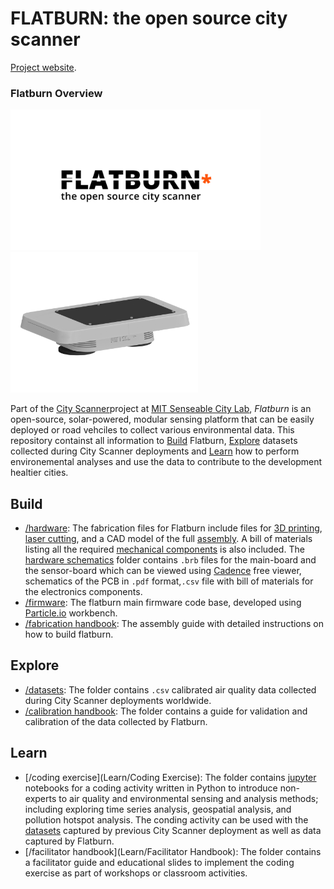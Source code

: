 # FLATBURN: the open source city scanner

[Project website](https://senseable.mit.edu/flatburn).

### Flatburn Overview
<img src="https://github.com/MIT-Senseable-City-Lab/OSCS/blob/main/flatburn-images/cover.jpeg" width="400px"><img src="https://github.com/MIT-Senseable-City-Lab/OSCS/blob/main/flatburn-images/Flatburn-design.png" width="300px">

Part of the [City Scanner](https://senseable.mit.edu/cityscanner/)project at [MIT Senseable City Lab](https://senseable.mit.edu), *Flatburn* is an open-source, solar-powered, modular sensing platform that can be easily deployed or road vehciles to collect various environmental data. This repository containst all information to [Build](Build) Flatburn, [Explore](Explore) datasets collected during City Scanner deployments and [Learn](Learn) how to perform environemental analyses and use the data to contribute to the development healtier cities.

## Build
 - [/hardware](Build/Hardware): The fabrication files for Flatburn include files for [3D printing](Build/Hardware/Hardware%20enclosure/To%20Print), [laser cutting](Build/Hardware/Hardware%20enclosure/To%20lasercut), and a CAD model of the full [assembly](Build/Hardware/Hardware%20enclosure/Flatburn_assembly.step). A bill of materials listing all the required [mechanical components](https://docs.google.com/spreadsheets/d/1oa0ZC6CXszNmvcmob7ju2rJUDLLGSCP4pCBNqtu63Sk/edit?usp=sharing) is also included.
The [hardware schematics](Build/Hardware/Hardware%20schematics) folder contains `.brb` files for the main-board and the sensor-board which can be viewed using [Cadence](https://www.cadence.com/en_US/home/tools/pcb-design-and-analysis/allegro-downloads-start.html) free viewer, schematics of the PCB in `.pdf` format,`.csv` file with bill of materials for the electronics components.
 - [/firmware](Build/Firmware): The flatburn main firmware code base, developed using [Particle.io](https://www.particle.io/workbench/) workbench.
 - [/fabrication handbook](Build/Handbook): The assembly guide with detailed instructions on how to build flatburn.


## Explore
- [/datasets](Explore/Datasets): The folder contains `.csv` calibrated air quality data collected during City Scanner deployments worldwide. 
- [/calibration handbook](): The folder contains a guide for validation and calibration of the data collected by Flatburn.


## Learn
- [/coding exercise](Learn/Coding Exercise): The folder contains [jupyter](https://jupyter.org/) notebooks for a coding activity written in Python to introduce non-experts to air quality and environmental sensing and analysis methods; including exploring time series analysis, geospatial analysis, and pollution hotspot analysis. The conding activity can be used with the [datasets](Explore/Datasets) captured by previous City Scanner deployment as well as data captured by Flatburn.
- [/facilitator handbook](Learn/Facilitator Handbook): The folder contains a facilitator guide and educational slides to implement the coding exercise as part of workshops or classroom activities.

